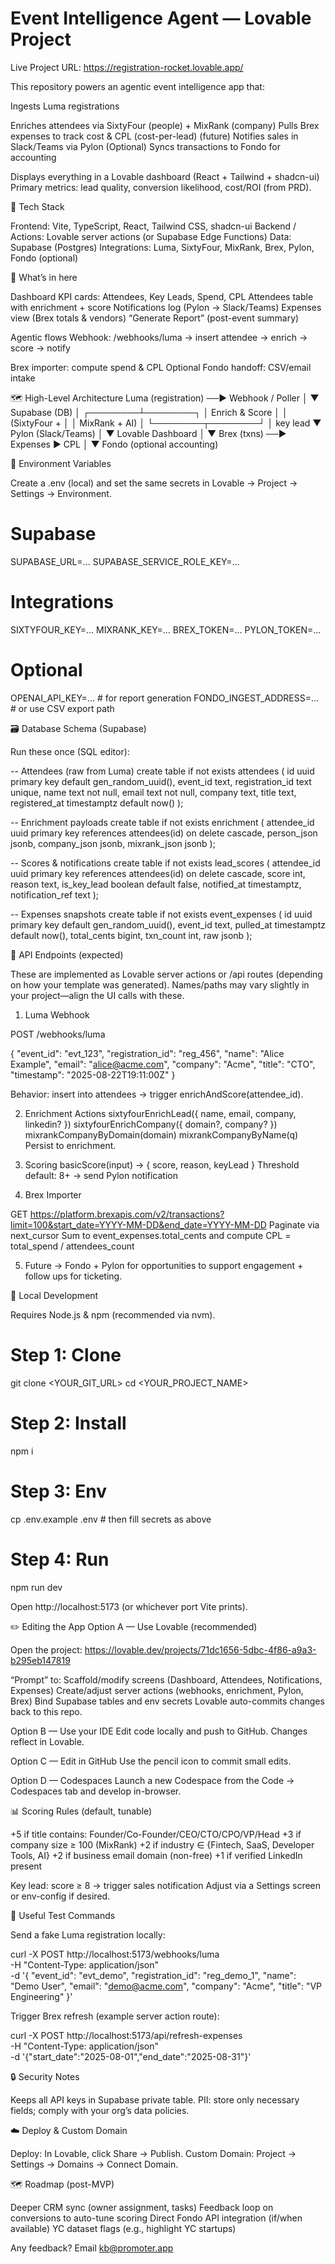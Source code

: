 # Event Intelligence Agent — Lovable Project

Live Project URL: https://registration-rocket.lovable.app/

This repository powers an agentic event intelligence app that:

Ingests Luma registrations

Enriches attendees via SixtyFour (people) + MixRank (company)
Pulls Brex expenses to track cost & CPL (cost-per-lead)
(future) Notifies sales in Slack/Teams via Pylon
(Optional) Syncs transactions to Fondo for accounting

Displays everything in a Lovable dashboard (React + Tailwind + shadcn-ui)
Primary metrics: lead quality, conversion likelihood, cost/ROI (from PRD).

🧱 Tech Stack

Frontend: Vite, TypeScript, React, Tailwind CSS, shadcn-ui
Backend / Actions: Lovable server actions (or Supabase Edge Functions)
Data: Supabase (Postgres)
Integrations: Luma, SixtyFour, MixRank, Brex, Pylon, Fondo (optional)

🚀 What’s in here

Dashboard
KPI cards: Attendees, Key Leads, Spend, CPL
Attendees table with enrichment + score
Notifications log (Pylon → Slack/Teams)
Expenses view (Brex totals & vendors)
“Generate Report” (post-event summary)

Agentic flows
Webhook: /webhooks/luma → insert attendee → enrich → score → notify

Brex importer: compute spend & CPL
Optional Fondo handoff: CSV/email intake

🗺️ High-Level Architecture
Luma (registration) ──▶ Webhook / Poller
                           │
                           ▼
                     Supabase (DB)
                           │
                  ┌────────┴────────┐
                  │  Enrich & Score │
                  │  (SixtyFour +   │
                  │   MixRank + AI) │
                  └────────┬────────┘
                           │ key lead
                           ▼
                       Pylon (Slack/Teams)
                           │
                           ▼
                      Lovable Dashboard
                           │
                           ▼
                Brex (txns) ──▶ Expenses ▶ CPL
                           │
                           ▼
                Fondo (optional accounting)

🔑 Environment Variables

Create a .env (local) and set the same secrets in Lovable → Project → Settings → Environment.

# Supabase
SUPABASE_URL=...
SUPABASE_SERVICE_ROLE_KEY=...

# Integrations
SIXTYFOUR_KEY=...
MIXRANK_KEY=...
BREX_TOKEN=...
PYLON_TOKEN=...

# Optional
OPENAI_API_KEY=...      # for report generation
FONDO_INGEST_ADDRESS=... # or use CSV export path

🗃️ Database Schema (Supabase)

Run these once (SQL editor):

-- Attendees (raw from Luma)
create table if not exists attendees (
  id uuid primary key default gen_random_uuid(),
  event_id text,
  registration_id text unique,
  name text not null,
  email text not null,
  company text,
  title text,
  registered_at timestamptz default now()
);

-- Enrichment payloads
create table if not exists enrichment (
  attendee_id uuid primary key references attendees(id) on delete cascade,
  person_json jsonb,
  company_json jsonb,
  mixrank_json jsonb
);

-- Scores & notifications
create table if not exists lead_scores (
  attendee_id uuid primary key references attendees(id) on delete cascade,
  score int,
  reason text,
  is_key_lead boolean default false,
  notified_at timestamptz,
  notification_ref text
);

-- Expenses snapshots
create table if not exists event_expenses (
  id uuid primary key default gen_random_uuid(),
  event_id text,
  pulled_at timestamptz default now(),
  total_cents bigint,
  txn_count int,
  raw jsonb
);

🧩 API Endpoints (expected)

These are implemented as Lovable server actions or /api routes (depending on how your template was generated). Names/paths may vary slightly in your project—align the UI calls with these.

1) Luma Webhook

POST /webhooks/luma

{
  "event_id": "evt_123",
  "registration_id": "reg_456",
  "name": "Alice Example",
  "email": "alice@acme.com",
  "company": "Acme",
  "title": "CTO",
  "timestamp": "2025-08-22T19:11:00Z"
}


Behavior: insert into attendees → trigger enrichAndScore(attendee_id).

2) Enrichment Actions
sixtyfourEnrichLead({ name, email, company, linkedin? })
sixtyfourEnrichCompany({ domain?, company? })
mixrankCompanyByDomain(domain)
mixrankCompanyByName(q)
Persist to enrichment.

3) Scoring
basicScore(input) → { score, reason, keyLead }
Threshold default: 8+ → send Pylon notification

4) Brex Importer

GET https://platform.brexapis.com/v2/transactions?limit=100&start_date=YYYY-MM-DD&end_date=YYYY-MM-DD
Paginate via next_cursor
Sum to event_expenses.total_cents and compute CPL = total_spend / attendees_count

5) Future -> Fondo + Pylon for opportunities to support engagement + follow ups for ticketing.

🧪 Local Development

Requires Node.js & npm (recommended via nvm).

# Step 1: Clone
git clone <YOUR_GIT_URL>
cd <YOUR_PROJECT_NAME>

# Step 2: Install
npm i

# Step 3: Env
cp .env.example .env   # then fill secrets as above

# Step 4: Run
npm run dev


Open http://localhost:5173
 (or whichever port Vite prints).

✏️ Editing the App
Option A — Use Lovable (recommended)

Open the project: https://lovable.dev/projects/71dc1656-5dbc-4f86-a9a3-b295eb147819

“Prompt” to:
Scaffold/modify screens (Dashboard, Attendees, Notifications, Expenses)
Create/adjust server actions (webhooks, enrichment, Pylon, Brex)
Bind Supabase tables and env secrets
Lovable auto-commits changes back to this repo.

Option B — Use your IDE
Edit code locally and push to GitHub. Changes reflect in Lovable.

Option C — Edit in GitHub
Use the pencil icon to commit small edits.

Option D — Codespaces
Launch a new Codespace from the Code → Codespaces tab and develop in-browser.

📊 Scoring Rules (default, tunable)

+5 if title contains: Founder/Co-Founder/CEO/CTO/CPO/VP/Head
+3 if company size ≥ 100 (MixRank)
+2 if industry ∈ {Fintech, SaaS, Developer Tools, AI}
+2 if business email domain (non-free)
+1 if verified LinkedIn present

Key lead: score ≥ 8 → trigger sales notification
Adjust via a Settings screen or env-config if desired.

🧰 Useful Test Commands

Send a fake Luma registration locally:

curl -X POST http://localhost:5173/webhooks/luma \
  -H "Content-Type: application/json" \
  -d '{
    "event_id": "evt_demo",
    "registration_id": "reg_demo_1",
    "name": "Demo User",
    "email": "demo@acme.com",
    "company": "Acme",
    "title": "VP Engineering"
  }'


Trigger Brex refresh (example server action route):

curl -X POST http://localhost:5173/api/refresh-expenses \
  -H "Content-Type: application/json" \
  -d '{"start_date":"2025-08-01","end_date":"2025-08-31"}'



🔒 Security Notes

Keeps all API keys in Supabase private table.
PII: store only necessary fields; comply with your org’s data policies.

☁️ Deploy & Custom Domain

Deploy: In Lovable, click Share → Publish.
Custom Domain: Project → Settings → Domains → Connect Domain.

🗺️ Roadmap (post-MVP)

Deeper CRM sync (owner assignment, tasks)
Feedback loop on conversions to auto-tune scoring
Direct Fondo API integration (if/when available)
YC dataset flags (e.g., highlight YC startups)

Any feedback? Email kb@promoter.app
